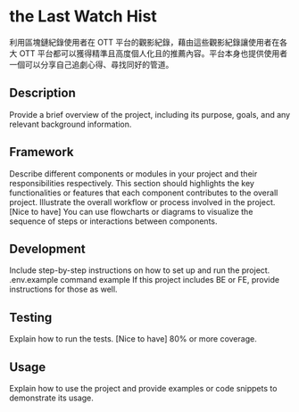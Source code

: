 # the Last Watch Hist

利用區塊鏈紀錄使用者在 OTT 平台的觀影紀錄，藉由這些觀影紀錄讓使用者在各大 OTT 平台都可以獲得精準且高度個人化且的推薦內容。平台本身也提供使用者一個可以分享自己追劇心得、尋找同好的管道。

## Description

Provide a brief overview of the project, including its purpose, goals, and any relevant background information.

## Framework

Describe different components or modules in your project and their responsibilities respectively. This section should highlights the key functionalities or features that each component contributes to the overall project.
Illustrate the overall workflow or process involved in the project.
[Nice to have] You can use flowcharts or diagrams to visualize the sequence of steps or interactions between components.

## Development

Include step-by-step instructions on how to set up and run the project.
.env.example
command example
If this project includes BE or FE, provide instructions for those as well.

## Testing

Explain how to run the tests.
[Nice to have] 80% or more coverage.

## Usage

Explain how to use the project and provide examples or code snippets to demonstrate its usage.
